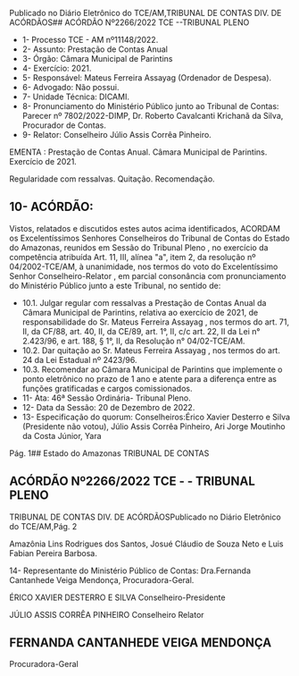 Publicado  no  Diário  Eletrônico do TCE/AM,TRIBUNAL DE CONTAS DIV. DE ACÓRDÃOS## ACÓRDÃO Nº2266/2022  TCE --TRIBUNAL PLENO

- 1- Processo TCE - AM nº11148/2022.
- 2- Assunto: Prestação de Contas Anual
- 3- Órgão: Câmara Municipal de Parintins
- 4- Exercício: 2021.
- 5- Responsável: Mateus Ferreira Assayag (Ordenador de Despesa).
- 6- Advogado: Não possui.
- 7- Unidade Técnica: DICAMI.
- 8- Pronunciamento  do  Ministério  Público  junto  ao  Tribunal  de  Contas: Parecer  nº 7802/2022-DIMP, Dr. Roberto Cavalcanti Krichanã da Silva, Procurador de Contas.
- 9- Relator: Conselheiro Júlio Assis Corrêa Pinheiro.

EMENTA : Prestação  de  Contas  Anual. Câmara Municipal de Parintins. Exercício de 2021.

Regularidade com ressalvas. Quitação. Recomendação.

## 10-  ACÓRDÃO:

Vistos, relatados e discutidos estes autos acima identificados, ACORDAM os Excelentíssimos Senhores Conselheiros do Tribunal de Contas do Estado do Amazonas, reunidos em Sessão do Tribunal Pleno , no exercício da competência atribuída Art. 11, III, alínea "a", item 2, da resolução nº 04/2002-TCE/AM, à unanimidade, nos termos do voto do Excelentíssimo Senhor Conselheiro-Relator , em parcial consonância com pronunciamento do Ministério Público junto a este Tribunal, no sentido de:

- 10.1.  Julgar regular com ressalvas a Prestação de Contas Anual da Câmara Municipal de Parintins, relativa ao exercício de 2021, de responsabilidade do Sr. Mateus Ferreira Assayag , nos termos do art. 71, II, da CF/88, art. 40, II, da CE/89, art. 1°, II, c/c art. 22, II da Lei n° 2.423/96, e art. 188, § 1°, II, da Resolução n° 04/02-TCE/AM.
- 10.2.  Dar quitação ao Sr. Mateus Ferreira Assayag , nos termos do art. 24 da Lei Estadual nº 2423/96.
- 10.3.  Recomendar ao Câmara Municipal de Parintins que implemente o ponto eletrônico no prazo de 1 ano e atente para a diferença entre as funções gratificadas e cargos comissionados.
- 11-  Ata: 46ª Sessão Ordinária- Tribunal Pleno.
- 12-  Data da Sessão: 20 de Dezembro de 2022.
- 13-  Especificação do quorum: Conselheiros:Érico Xavier Desterro e Silva (Presidente não  votou),  Júlio  Assis  Corrêa  Pinheiro,  Ari  Jorge  Moutinho  da  Costa  Júnior,  Yara

Pág. 1## Estado do Amazonas TRIBUNAL DE CONTAS

## ACÓRDÃO Nº2266/2022  TCE - - TRIBUNAL PLENO

TRIBUNAL DE CONTAS DIV. DE ACÓRDÃOSPublicado  no  Diário  Eletrônico do TCE/AM,Pág. 2

Amazônia  Lins  Rodrigues  dos  Santos,  Josué  Cláudio  de  Souza  Neto  e  Luis  Fabian Pereira Barbosa.

14-  Representante do Ministério Público de Contas: Dra.Fernanda Cantanhede Veiga Mendonça, Procuradora-Geral.

ÉRICO XAVIER DESTERRO E SILVA Conselheiro-Presidente

JÚLIO ASSIS CORRÊA PINHEIRO Conselheiro Relator

## FERNANDA CANTANHEDE VEIGA MENDONÇA

Procuradora-Geral